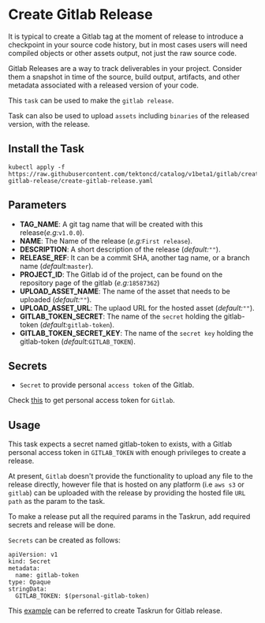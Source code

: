 # Create Gitlab Release

It is typical to create a Gitlab tag at the moment of release to introduce a checkpoint in your source code history,
but in most cases users will need compiled objects or other assets output, not just the raw source code.

Gitlab Releases are a way to track deliverables in your project. Consider them a snapshot in time of the source,
build output, artifacts, and other metadata associated with a released version of your code.

This `task` can be used to make the `gitlab release`.

Task can also be used to upload `assets` including `binaries` of the released version, with the release.

## Install the Task

```
kubectl apply -f https://raw.githubusercontent.com/tektoncd/catalog/v1beta1/gitlab/create-gitlab-release/create-gitlab-release.yaml
```

## Parameters

- **TAG_NAME**: A git tag name that will be created with this release(_e.g:_`v1.0.0`).
- **NAME**: The Name of the release (_e.g:_`First release`).
- **DESCRIPTION**: A short description of the release (_default:_`""`).
- **RELEASE_REF**: It can be a commit SHA, another tag name, or a branch name (_default:_`master`).
- **PROJECT_ID**: The Gitlab id of the project, can be found on the repository page of the gitlab (_e.g:_`18587362`)
- **UPLOAD_ASSET_NAME**: The name of the asset that needs to be uploaded (_default:_`""`).
- **UPLOAD_ASSET_URL**: The uplaod URL for the hosted asset (_default:_`""`).
- **GITLAB_TOKEN_SECRET**: The name of the `secret` holding the gitlab-token (_default:_`gitlab-token`).
- **GITLAB_TOKEN_SECRET_KEY**: The name of the `secret key` holding the gitlab-token (_default:_`GITLAB_TOKEN`).


## Secrets
* `Secret` to provide personal `access token` of the Gitlab.

Check [this](https://docs.gitlab.com/ee/user/profile/personal_access_tokens.html) to get personal access token for `Gitlab`.

## Usage

This task expects a secret named gitlab-token to exists, with a Gitlab personal access token in `GITLAB_TOKEN` with enough privileges to create a release.

At present, `Gitlab` doesn't provide the functionality to upload any file to the release directly, however file that is hosted on any platform (i.e `aws s3` or `gitlab`) can be uploaded with the release by providing the hosted file `URL path` as the param to the task.

To make a release put all the required params in the Taskrun, add required secrets and release will be done.

`Secrets` can be created as follows:
```
apiVersion: v1
kind: Secret
metadata:
  name: gitlab-token
type: Opaque
stringData:
  GITLAB_TOKEN: $(personal-gitlab-token)
```

This [example](../gitlab/create-gitlab-release/example/run.yaml) can be referred to create Taskrun for Gitlab release. 